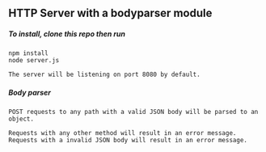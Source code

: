 ## HTTP Server with a bodyparser module

##### To install, clone this repo then run

    npm install
    node server.js

    The server will be listening on port 8080 by default.

##### Body parser

    POST requests to any path with a valid JSON body will be parsed to an object.

    Requests with any other method will result in an error message.
    Requests with a invalid JSON body will result in an error message.
